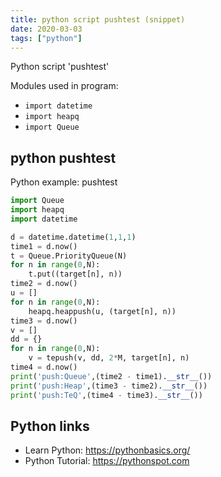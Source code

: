 ```yaml
---
title: python script pushtest (snippet)
date: 2020-03-03
tags: ["python"]
---
```

Python script 'pushtest'


Modules used in program: 
* `import datetime`
* `import heapq`
* `import Queue`

## python pushtest

Python example: pushtest

```python
import Queue
import heapq
import datetime

d = datetime.datetime(1,1,1)
time1 = d.now()
t = Queue.PriorityQueue(N)
for n in range(0,N):
    t.put((target[n], n))
time2 = d.now()
u = []
for n in range(0,N):
    heapq.heappush(u, (target[n], n))
time3 = d.now()
v = []
dd = {}
for n in range(0,N):
    v = tepush(v, dd, 2*M, target[n], n)
time4 = d.now()
print('push:Queue',(time2 - time1).__str__())
print('push:Heap',(time3 - time2).__str__())
print('push:TeQ',(time4 - time3).__str__())


```

## Python links

- Learn Python: https://pythonbasics.org/
- Python Tutorial: https://pythonspot.com
